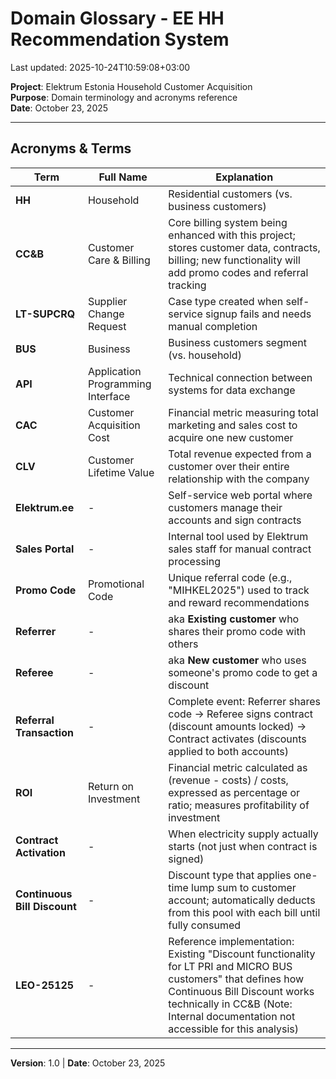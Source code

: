 # Domain Glossary - EE HH Recommendation System

Last updated: 2025-10-24T10:59:08+03:00

**Project**: Elektrum Estonia Household Customer Acquisition  
**Purpose**: Domain terminology and acronyms reference  
**Date**: October 23, 2025

---

## Acronyms & Terms

| Term | Full Name | Explanation |
|------|-----------|-------------|
| **HH** | Household | Residential customers (vs. business customers) |
| **CC&B** | Customer Care & Billing | Core billing system being enhanced with this project; stores customer data, contracts, billing; new functionality will add promo codes and referral tracking |
| **LT-SUPCRQ** | Supplier Change Request | Case type created when self-service signup fails and needs manual completion |
| **BUS** | Business | Business customers segment (vs. household) |
| **API** | Application Programming Interface | Technical connection between systems for data exchange |
| **CAC** | Customer Acquisition Cost | Financial metric measuring total marketing and sales cost to acquire one new customer |
| **CLV** | Customer Lifetime Value | Total revenue expected from a customer over their entire relationship with the company |
| **Elektrum.ee** | - | Self-service web portal where customers manage their accounts and sign contracts |
| **Sales Portal** | - | Internal tool used by Elektrum sales staff for manual contract processing |
| **Promo Code** | Promotional Code | Unique referral code (e.g., "MIHKEL2025") used to track and reward recommendations |
| **Referrer** | - | aka **Existing customer** who shares their promo code with others |
| **Referee** | - | aka **New customer** who uses someone's promo code to get a discount |
| **Referral Transaction** | - | Complete event: Referrer shares code -> Referee signs contract (discount amounts locked) -> Contract activates (discounts applied to both accounts) |
| **ROI** | Return on Investment | Financial metric calculated as (revenue - costs) / costs, expressed as percentage or ratio; measures profitability of investment |
| **Contract Activation** | - | When electricity supply actually starts (not just when contract is signed) |
| **Continuous Bill Discount** | - | Discount type that applies one-time lump sum to customer account; automatically deducts from this pool with each bill until fully consumed |
| **LEO-25125** | - | Reference implementation: Existing "Discount functionality for LT PRI and MICRO BUS customers" that defines how Continuous Bill Discount works technically in CC&B (Note: Internal documentation not accessible for this analysis) |

---

**Version**: 1.0 | **Date**: October 23, 2025

